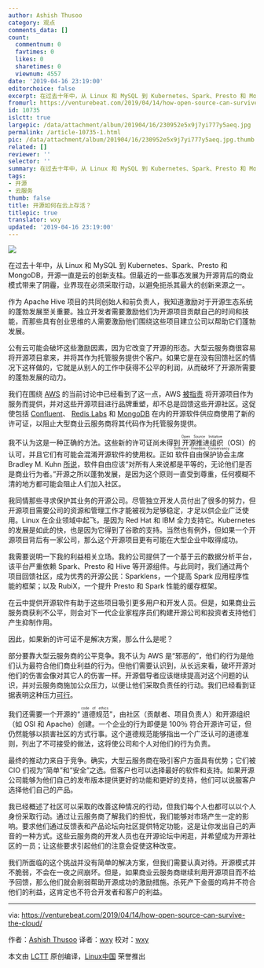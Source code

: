 ```yaml
---
author: Ashish Thusoo
category: 观点
comments_data: []
count:
  commentnum: 0
  favtimes: 0
  likes: 0
  sharetimes: 0
  viewnum: 4557
date: '2019-04-16 23:19:00'
editorchoice: false
excerpt: 在过去十年中，从 Linux 和 MySQL 到 Kubernetes、Spark、Presto 和 MongoDB，开源一直是云创新的支柱。但最近的事态发展为开源背后的商业模式带来了阴霾，业界现在必须采取行动，以避免扼杀其最大的创新来源之一。
fromurl: https://venturebeat.com/2019/04/14/how-open-source-can-survive-the-cloud/
id: 10735
islctt: true
largepic: /data/attachment/album/201904/16/230952e5x9j7yi777y5aeq.jpg
permalink: /article-10735-1.html
pic: /data/attachment/album/201904/16/230952e5x9j7yi777y5aeq.jpg.thumb.jpg
related: []
reviewer: ''
selector: ''
summary: 在过去十年中，从 Linux 和 MySQL 到 Kubernetes、Spark、Presto 和 MongoDB，开源一直是云创新的支柱。但最近的事态发展为开源背后的商业模式带来了阴霾，业界现在必须采取行动，以避免扼杀其最大的创新来源之一。
tags:
- 开源
- 云服务
thumb: false
title: 开源如何在云上存活？
titlepic: true
translator: wxy
updated: '2019-04-16 23:19:00'
---
```


![](/data/attachment/album/201904/16/230952e5x9j7yi777y5aeq.jpg)


在过去十年中，从 Linux 和 MySQL 到 Kubernetes、Spark、Presto 和 MongoDB，开源一直是云的创新支柱。但最近的一些事态发展为开源背后的商业模式带来了阴霾，业界现在必须采取行动，以避免扼杀其最大的创新来源之一。


作为 Apache Hive 项目的共同创始人和前负责人，我知道激励对于开源生态系统的蓬勃发展至关重要。独立开发者需要激励他们为开源项目贡献自己的时间和技能，而那些具有创业思维的人需要激励他们围绕这些项目建立公司以帮助它们蓬勃发展。


公有云可能会破坏这些激励因素，因为它改变了开源的形态。大型云服务商很容易将开源项目拿来，并将其作为托管服务提供个客户。如果它是在没有回馈社区的情况下这样做的，它就是从别人的工作中获得不公平的利润，从而破坏了开源所需要的蓬勃发展的动力。


我们在围绕 [AWS](https://venturebeat.com/2019/01/17/amazons-aws-launches-full-managed-data-backup-service/) 的当前讨论中已经看到了这一点，AWS [被指责](https://techcrunch.com/2019/01/09/aws-gives-open-source-the-middle-finger/) 将开源项目作为服务而提供，并对这些开源项目进行品牌重塑，却不总是回馈这些开源社区。这促使包括 [Confluent](https://www.confluent.io/blog/license-changes-confluent-platform)、 [Redis Labs](https://redislabs.com/blog/redis-license-bsd-will-remain-bsd/) 和 [MongoDB](https://www.mongodb.com/press/mongodb-issues-new-server-side-public-license-for-mongodb-community-server) 在内的开源软件供应商使用了新的许可证，以阻止大型商业云服务商将其代码作为托管服务提供。


我不认为这是一种正确的方法。这些新的许可证尚未得到<ruby> 开源推进组织 <rp>  （ </rp> <rt>  Open Source Initiative </rt> <rp>  ） </rp></ruby>（OSI）的认可，并且它们有可能会混淆开源软件的使用权。正如<ruby> 软件自由保护协会 <rp>  （ </rp> <rt>  Software Freedom Conservancy </rt> <rp>  ） </rp></ruby>主席 Bradley M. Kuhn [所说](https://www.businessinsider.com/amazon-web-services-open-source-licensing-undermine-2018-12)，软件自由应该“对所有人来说都是平等的，无论他们是否是商业行为者。”开源之所以蓬勃发展，是因为这个原则一直受到尊重，任何模糊不清的地方都可能会阻止人们加入社区。


我同情那些寻求保护其业务的开源公司。尽管独立开发人员付出了很多的努力，但开源项目需要公司的资源和管理工作才能被视为足够稳定，才足以供企业广泛使用。Linux 在企业领域中起飞，是因为 Red Hat 和 IBM 全力支持它。Kubernetes 的发展是如此的快，也是因为它得到了谷歌的支持。当然也有例外，但如果一个开源项目背后有一家公司，那么这个开源项目更有可能在大型企业中取得成功。


我需要说明一下我的利益相关立场。我的公司提供了一个基于云的数据分析平台，该平台严重依赖 Spark、Presto 和 Hive 等开源组件。与此同时，我们通过两个项目回馈社区，成为优秀的开源公民：Sparklens，一个提高 Spark 应用程序性能的框架；以及 RubiX，一个提升 Presto 和 Spark 性能的缓存框架。


在云中提供开源软件有助于这些项目吸引更多用户和开发人员。但是，如果商业云服务商获利不公平，则会对下一代企业家程序员们构建开源公司和投资者支持他们产生抑制作用。


因此，如果新的许可证不是解决方案，那么什么是呢？


部分要靠大型云服务商的公平竞争。我不认为 AWS 是“邪恶的”，他们的行为是他们认为最符合他们商业利益的行为。但他们需要认识到，从长远来看，破坏开源对他们的伤害会像对其它人的伤害一样。开源倡导者应该继续提高对这个问题的认识，并对云服务商施加公众压力，以便让他们采取负责任的行动。我们已经看到证据表明这种压力[可行](https://www.geekwire.com/2018/firecracker-amazon-web-services-reinvents-serverless-computing-infrastructure-open-source-reputation/)。


我们还需要一个开源的“<ruby> 道德规范 <rp>  （ </rp> <rt>  code of ethics </rt> <rp>  ） </rp></ruby>”，由社区（贡献者、项目负责人）和开源组织（如 OSI 和 Apache）创建。一个企业的行为即便是 100％ 符合开源许可证，但仍然能够以损害社区的方式行事。这个道德规范能够指出一个广泛认可的道德准则，列出了不可接受的做法，这将使公司和个人对他们的行为负责。


最终的推动力来自于竞争。确实，大型云服务商在吸引客户方面具有优势；它们被 CIO 们视为“简单”和“安全”之选。但客户也可以选择最好的软件和支持。如果开源公司能够为他们自己的发布版本提供更好的功能和更好的支持，他们可以说服客户选择他们自己的产品。


我已经概述了社区可以采取的改善这种情况的行动，但我们每个人也都可以以个人身份采取行动。通过让云服务商了解我们的担忧，我们能够对市场产生一定的影响。要求他们通过反馈表和产品论坛向社区提供特定功能，这是让你发出自己的声音的一种方式。这些云服务商的开发人员也在开源论坛中闲逛，并希望成为开源社区的一员；让这些要求引起他们的注意会促使这种改变。


我们所面临的这个挑战并没有简单的解决方案，但我们需要认真对待。开源模式并不脆弱，不会在一夜之间崩坏。但是，如果商业云服务商继续利用开源项目而不给予回馈，那么他们就会削弱帮助开源成功的激励措施。杀死产下金蛋的鸡并不符合他们的利益，这肯定也不符合开发者和客户的利益。




---


via: <https://venturebeat.com/2019/04/14/how-open-source-can-survive-the-cloud/> 


作者：[Ashish Thusoo](https://venturebeat.com/author/ashish-thusoo-qubole/) 译者：[wxy](https://github.com/wxy) 校对：[wxy](https://github.com/wxy)


本文由 [LCTT](https://github.com/LCTT/TranslateProject) 原创编译，[Linux中国](https://linux.cn/) 荣誉推出